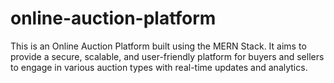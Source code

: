 # online-auction-platform
This is an Online Auction Platform built using the MERN Stack. It aims to provide a secure, scalable, and user-friendly platform for buyers and sellers to engage in various auction types with real-time updates and analytics.
